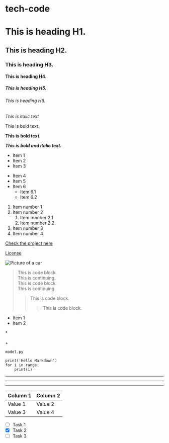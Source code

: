 # tech-code

# This is heading H1.

## This is heading H2.

### This is heading H3.

#### This is heading H4.

##### This is heading H5.

###### This is heading H6.

*This is italic text*

This is bold text.

**This is bold text.**

***This is bold and italic text.***

- Item 1
- Item 2
- Item 3

+ Item 4
+ Item 5
+ Item 6
    + Item 6.1
    + Item 6.2

1. Item number 1
2. Item number 2
    1. Item number 2.1
    2. Item number 2.2
3. Item number 3
4. Item number 4

[Check the project here](https://github.com/khrystynaFh/tech-code/tree/main)

[License](#License)

![Picture of a car](https://hips.hearstapps.com/hmg-prod/images/dw-burnett-pcoty22-8260-1671143390.jpg?crop=0.668xw:1.00xh;0.184xw,0&resize=640:*)

> This is code block. \
> This is continuing. \
> This is code block. \
> This is continuing.
>> This is code block.
>>> This is code block.

* Item 1
* Item 2

\*

\+

`model.py`

```
print('Hello Markdown')
for i in range:
    print(i)
```

---

***

___

| Column 1 | Column 2 |
|----------|----------|
| Value 1  | Value 2  |
| Value 3  | Value 4  |

- [ ] Task 1
- [x] Task 2
- [ ] Task 3